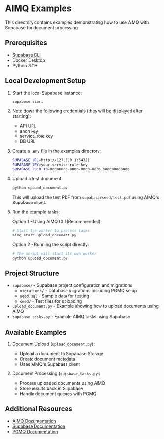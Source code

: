 # AIMQ Examples

This directory contains examples demonstrating how to use AIMQ with Supabase for
document processing.

## Prerequisites

- [Supabase CLI](https://supabase.com/docs/guides/cli)
- Docker Desktop
- Python 3.11+

## Local Development Setup

1. Start the local Supabase instance:

   ```bash
   supabase start
   ```

1. Note down the following credentials (they will be displayed after starting):

   - API URL
   - anon key
   - service_role key
   - DB URL

1. Create a `.env` file in the examples directory:

   ```bash
   SUPABASE_URL=http://127.0.0.1:54321
   SUPABASE_KEY=your-service-role-key
   SUPABASE_USER_ID=00000000-0000-0000-0000-000000000000
   ```

1. Upload a test document:

   ```bash
   python upload_document.py
   ```

   This will upload the test PDF from `supabase/seed/test.pdf` using AIMQ's Supabase
   client.

1. Run the example tasks:

   Option 1 - Using AIMQ CLI (Recommended):

   ```bash
   # Start the worker to process tasks
   aimq start upload_document.py
   ```

   Option 2 - Running the script directly:

   ```bash
   # The script will start its own worker
   python upload_document.py
   ```

## Project Structure

- `supabase/` - Supabase project configuration and migrations
  - `migrations/` - Database migrations including PGMQ setup
  - `seed.sql` - Sample data for testing
  - `seed/` - Test files for uploading
- `upload_document.py` - Example showing how to upload documents using AIMQ
- `supabase_tasks.py` - Example AIMQ tasks using Supabase

## Available Examples

1. Document Upload (`upload_document.py`):

   - Upload a document to Supabase Storage
   - Create document metadata
   - Uses AIMQ's Supabase client

1. Document Processing (`supabase_tasks.py`):

   - Process uploaded documents using AIMQ
   - Store results back in Supabase
   - Handle document queues with PGMQ

## Additional Resources

- [AIMQ Documentation](https://bldxio.github.io/aimq)
- [Supabase Documentation](https://supabase.com/docs)
- [PGMQ Documentation](https://supabase.com/docs/guides/database/extensions/pgmq)
